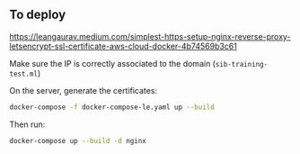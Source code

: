 ## To deploy

https://leangaurav.medium.com/simplest-https-setup-nginx-reverse-proxy-letsencrypt-ssl-certificate-aws-cloud-docker-4b74569b3c61

Make sure the IP is correctly associated to the domain (`sib-training-test.ml`)

On the server, generate the certificates:

```sh
docker-compose -f docker-compose-le.yaml up --build
```

Then run: 


```sh
docker-compose up --build -d nginx
```

